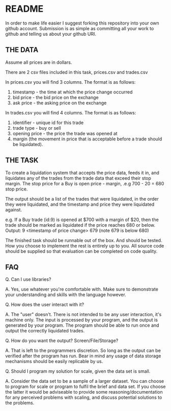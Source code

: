 README
======

In order to make life easier I suggest forking this repository into your own github account.
Submission is as simple as committing all your work to github and telling us about your github URI.

THE DATA
--------
Assume all prices are in dollars.

There are 2 csv files included in this task, prices.csv and trades.csv

In prices.csv you will find 3 columns. The format is as follows:

1. timestamp - the time at which the price change occurred
2. bid price - the bid price on the exchange
3. ask price - the asking price on the exchange

In trades.csv you will find 4 columns. The format is as follows:

1. identifier - unique id for this trade
2. trade type - buy or sell
3. opening price - the price the trade was opened at
4. margin (the movement in price that is acceptable before a trade should be liquidated).


THE TASK
--------

To create a liquidation system that accepts the price data, feeds it in, and liquidates any of the trades from the trade data that exceed their stop margin. The stop price for a Buy is open price - margin, .e.g 700 - 20 = 680 stop price.

The output should be a list of the trades that were liquidated, in the order they were liquidated, and the timestamp and price they were liquidated against.
  
e.g.
If a Buy trade (id:9) is opened at $700 with a margin of $20,
then the trade should be marked as liquidated if the price
reaches 680 or below.
Output:
9 &lt;timestamp of price change&gt; 679 (note 679 is below 680)

The finished task should be runnable out of the box. And should be tested. How you choose to implement the rest is entirely up to you. All source code should be supplied so that evaluation can be completed on code quality.


FAQ
---

Q. Can I use libraries?

A. Yes, use whatever you're comfortable with. Make sure to demonstrate your understanding and skills with the language however.

Q. How does the user interact with it?

A. The "user" doesn't. There is not intended to be any user interaction, it's machine only. The input is processed by your program, and the output is generated by your program. The program should be able to run once and output the correctly liquidated trades.

Q. How do you want the output? Screen/File/Storage?

A. That is left to the programmers discretion. So long as the output can be verified after the program has run. Bear in mind any usage of data storage mechanisms should be easily replicable by us.

Q. Should I program my solution for scale, given the data set is small.

A. Consider the data set to be a sample of a larger dataset. You can choose to program for scale or program to fulfil the brief and data set. If you choose the latter it would be adviseable to provide some reasoning/documentation for any perceived problems with scaling, and discuss potential solutions to the problems.
